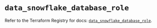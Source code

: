 # `data_snowflake_database_role`

Refer to the Terraform Registry for docs: [`data_snowflake_database_role`](https://registry.terraform.io/providers/snowflake-labs/snowflake/0.93.0/docs/data-sources/database_role).
